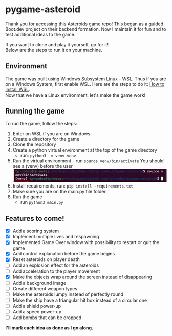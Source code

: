 # pygame-asteroid

Thank you for accessing this Asteroids game repo!
This began as a guided Boot.dev project on their backend formation. Now I maintain it for fun and to test additional ideas to the game.

If you want to clone and play it yourself, go for it!  
Below are the steps to run it on your machine.

## Environment

The game was built using Windows Subsystem Linux - WSL. Thus if you are on a Windows System, first enable WSL.
Here are the steps to do it: [How to install WSL](https://learn.microsoft.com/en-us/windows/wsl/install).  
Now that we have a Linux environment, let's make the game work!

## Running the game

To run the game, follow the steps:

1. Enter on WSL if you are on Windows
2. Create a directory for the game
3. Clone the repository
4. Create a python virtual environment at the top of the game directory
   - run: `python3 -m venv venv`
5. Run the virtual environment - run `source venv/bin/activate`
   You should see a (venv) before the user
   ![venv indication](./img/venv.ss.png "venv indication")
6. Install requirements, run: `pip install -requirements.txt`
7. Make sure you are on the main.py file folder
8. Run the game
   - run `python3 main.py`

## Features to come!

- [x] Add a scoring system
- [x] Implement multiple lives and respawning
- [x] Implemented Game Over window with possibility to restart or quit the game
- [x] Add control explanation before the game begins 
- [x] Reset asteroids on player death
- [ ] Add an explosion effect for the asteroids
- [ ] Add acceleration to the player movement
- [x] Make the objects wrap around the screen instead of disappearing
- [ ] Add a background image
- [ ] Create different weapon types
- [ ] Make the asteroids lumpy instead of perfectly round
- [ ] Make the ship have a triangular hit box instead of a circular one
- [ ] Add a shield power-up
- [ ] Add a speed power-up
- [ ] Add bombs that can be dropped

**I'll mark each idea as done as I go along.**
